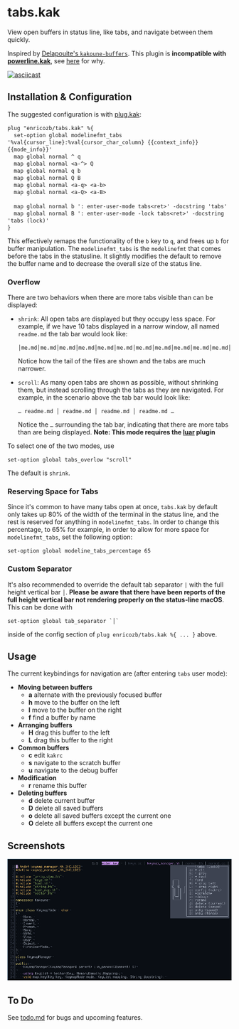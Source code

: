 # tabs.kak

View open buffers in status line, like tabs, and navigate between them quickly.

Inspired by [Delapouite's `kakoune-buffers`][1]. This plugin is **incompatible with [powerline.kak](https://github.com/andreyorst/powerline.kak)**, see [here](https://github.com/enricozb/tabs.kak/issues/1#issuecomment-737410152) for why.

[![asciicast](https://asciinema.org/a/JuHNPO8i7nkOmCBQOCfZ8UEOf.svg)][2]

## Installation & Configuration
The suggested configuration is with [plug.kak][3]:
```
plug "enricozb/tabs.kak" %{
  set-option global modelinefmt_tabs '%val{cursor_line}:%val{cursor_char_column} {{context_info}} {{mode_info}}'
  map global normal ^ q
  map global normal <a-^> Q
  map global normal q b
  map global normal Q B
  map global normal <a-q> <a-b>
  map global normal <a-Q> <a-B>

  map global normal b ': enter-user-mode tabs<ret>' -docstring 'tabs'
  map global normal B ': enter-user-mode -lock tabs<ret>' -docstring 'tabs (lock)'
}
```
This effectively remaps the functionality of the `b` key to `q`, and frees up `b` for
buffer manipulation. The `modelinefmt_tabs` is the `modelinefmt` that comes before the
tabs in the statusline. It slightly modifies the default to remove the buffer name and
to decrease the overall size of the status line.

### Overflow
There are two behaviors when there are more tabs visible than can be displayed:
- `shrink`: All open tabs are displayed but they occupy less space. For example,
  if we have 10 tabs displayed in a narrow window, all named `readme.md` the tab bar would
  look like:
  ```
  │me.md│me.md│me.md│me.md│me.md│me.md│me.md│me.md│me.md│me.md│me.md│
  ```
  Notice how the tail of the files are shown and the tabs are much narrower.

- `scroll`: As many open tabs are shown as possible, without shrinking them, but instead
  scrolling through the tabs as they are navigated. For example, in the scenario above
  the tab bar would look like:
  ```
  … readme.md │ readme.md │ readme.md │ readme.md …
  ```
  Notice the `…` surrounding the tab bar, indicating that there are more tabs than are
  being displayed.
  **Note: This mode requires the [luar](https://github.com/gustavo-hms/luar) plugin**

To select one of the two modes, use
```
set-option global tabs_overlow "scroll"
```
The default is `shrink`.

### Reserving Space for Tabs
Since it's common to have many tabs open at once, `tabs.kak` by default only takes up
80% of the width of the terminal in the status line, and the rest is reserved for
anything in `modelinefmt_tabs`. In order to change this percentage, to 65% for example,
in order to allow for more space for `modelinefmt_tabs`, set the following option:
```
set-option global modeline_tabs_percentage 65
```

### Custom Separator
It's also recommended to override the default tab separator `|` with the full height
vertical bar `│`. **Please be aware that there have been reports of the full height
vertical bar not rendering properly on the status-line macOS**. This can be done with
```
set-option global tab_separator `│`
```
inside of the config section of `plug enricozb/tabs.kak %{ ... }` above.


## Usage
The current keybindings for navigation are (after entering `tabs` user mode):

- **Moving between buffers**
  - **a** alternate with the previously focused buffer
  - **h** move to the buffer on the left
  - **l** move to the buffer on the right
  - **f** find a buffer by name
- **Arranging buffers**
  - **H** drag this buffer to the left
  - **L** drag this buffer to the right
- **Common buffers**
  - **c** edit `kakrc`
  - **s** navigate to the scratch buffer
  - **u** navigate to the debug buffer
- **Modification**
  - **r** rename this buffer
- **Deleting buffers**
  - **d** delete current buffer
  - **D** delete all saved buffers
  - **o** delete all saved buffers except the current one
  - **O** delete all buffers except the current one

## Screenshots
![tabs.kak screenshot][4]

## To Do
See [todo.md][5] for bugs and upcoming features.

[1]: https://github.com/Delapouite/kakoune-buffers/
[2]: https://asciinema.org/a/JuHNPO8i7nkOmCBQOCfZ8UEOf
[3]: https://github.com/robertmeta/plug.kak
[4]: screenshot1.png
[5]: todo.md
